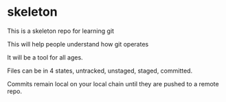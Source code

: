 # skeleton

This is a skeleton repo for learning git

This will help people understand how git operates

It will be a tool for all ages.

Files can be in 4 states, untracked, unstaged, staged, committed.

Commits remain local on your local chain until they are pushed to a remote repo.